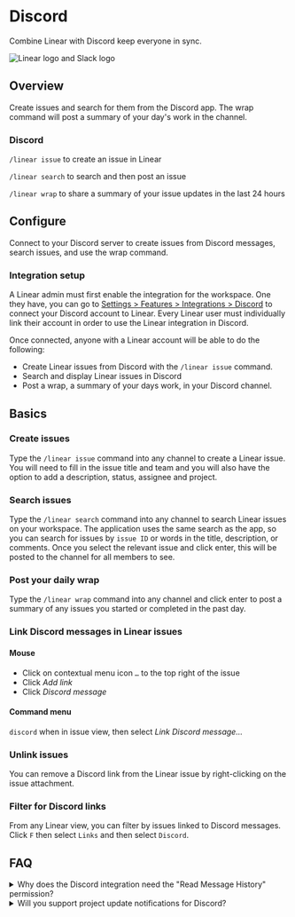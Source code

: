 # Discord

Combine Linear with Discord keep everyone in sync.

![Linear logo and Slack logo](https://webassets.linear.app/images/ornj730p/production/3d9cae3a4a0c62b88d5754852648ef38e72d3cf3-2160x1327.png?q=95&auto=format&dpr=2)

## Overview

Create issues and search for them from the Discord app. The wrap command will post a summary of your day's work in the channel.

### Discord

`/linear issue` to create an issue in Linear

`/linear search` to search and then post an issue

`/linear wrap` to share a summary of your issue updates in the last 24 hours

## Configure

Connect to your Discord server to create issues from Discord messages, search issues, and use the wrap command.

### Integration setup

A Linear admin must first enable the integration for the workspace. One they have, you can go to [Settings > Features > Integrations > Discord](https://linear.app/settings/integrations/discord) to connect your Discord account to Linear. Every Linear user must individually link their account in order to use the Linear integration in Discord.

Once connected, anyone with a Linear account will be able to do the following:

* Create Linear issues from Discord with the `/linear issue` command. 
* Search and display Linear issues in Discord
* Post a wrap, a summary of your days work, in your Discord channel.

## Basics

### Create issues

Type the `/linear issue` command into any channel to create a Linear issue. You will need to fill in the issue title and team and you will also have the option to add a description, status, assignee and project.

### Search issues

Type the `/linear search` command into any channel to search Linear issues on your workspace. The application uses the same search as the app, so you can search for issues by `issue ID` or words in the title, description, or comments. Once you select the relevant issue and click enter, this will be posted to the channel for all members to see.

### Post your daily wrap

Type the `/linear wrap` command into any channel and click enter to post a summary of any issues you started or completed in the past day.

### Link Discord messages in Linear issues

#### Mouse

* Click on contextual menu icon `…` to the top right of the issue
* Click _Add link_
* Click _Discord message_

#### Command menu

`discord` when in issue view, then select _Link Discord message…_

### Unlink issues

You can remove a Discord link from the Linear issue by right-clicking on the issue attachment.

### Filter for Discord links

From any Linear view, you can filter by issues linked to Discord messages. Click `F` then select `Links` and then select `Discord`.

## FAQ

<details>
<summary>Why does the Discord integration need the "Read Message History" permission?</summary>
We need it in order to fetch individual message data when linking a Discord message to an issue with the "Link Discord message" action.
</details>

<details>
<summary>Will you support project update notifications for Discord?</summary>
It's something we'd like to support in the future, but no timeline on if/when that might be yet. If you'd like to see it, let us know at [support@linear.app](mailto:support@linear.app) as we track demand.
</details>